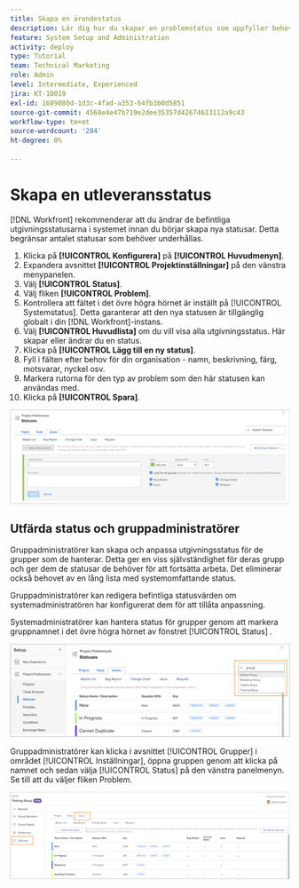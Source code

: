 ```yaml
---
title: Skapa en ärendestatus
description: Lär dig hur du skapar en problemstatus som uppfyller behoven i din organisations arbetsflöden.
feature: System Setup and Administration
activity: deploy
type: Tutorial
team: Technical Marketing
role: Admin
level: Intermediate, Experienced
jira: KT-10019
exl-id: 1689080d-1d3c-4fad-a353-64fb3b0d5851
source-git-commit: 4568e4e47b719e2dee35357d42674613112a9c43
workflow-type: tm+mt
source-wordcount: '284'
ht-degree: 0%

---
```


# Skapa en utleveransstatus

[!DNL Workfront] rekommenderar att du ändrar de befintliga utgivningsstatusarna i systemet innan du börjar skapa nya statusar. Detta begränsar antalet statusar som behöver underhållas.

1. Klicka på **[!UICONTROL Konfigurera]** på **[!UICONTROL Huvudmenyn]**.
1. Expandera avsnittet **[!UICONTROL Projektinställningar]** på den vänstra menypanelen.
1. Välj **[!UICONTROL Status]**.
1. Välj fliken **[!UICONTROL Problem]**.
1. Kontrollera att fältet i det övre högra hörnet är inställt på [!UICONTROL Systemstatus]. Detta garanterar att den nya statusen är tillgänglig globalt i din [!DNL Workfront]-instans.
1. Välj **[!UICONTROL Huvudlista]** om du vill visa alla utgivningsstatus. Här skapar eller ändrar du en status.
1. Klicka på **[!UICONTROL Lägg till en ny status]**.
1. Fyll i fälten efter behov för din organisation - namn, beskrivning, färg, motsvarar, nyckel osv.
1. Markera rutorna för den typ av problem som den här statusen kan användas med.
1. Klicka på **[!UICONTROL Spara]**.

![Nytt statusfönster på sidan [!UICONTROL Status] &#x200B;](assets/admin-fund-create-issue-status.png)

## Utfärda status och gruppadministratörer

Gruppadministratörer kan skapa och anpassa utgivningsstatus för de grupper som de hanterar. Detta ger en viss självständighet för deras grupp och ger dem de statusar de behöver för att fortsätta arbeta. Det eliminerar också behovet av en lång lista med systemomfattande status.

Gruppadministratörer kan redigera befintliga statusvärden om systemadministratören har konfigurerat dem för att tillåta anpassning.

Systemadministratörer kan hantera status för grupper genom att markera gruppnamnet i det övre högra hörnet av fönstret [!UICONTROL Status] .

![Menyn Grupplista på sidan [!UICONTROL Status] &#x200B;](assets/admin-fund-change-group-master-list.png)

Gruppadministratörer kan klicka i avsnittet [!UICONTROL Grupper] i området [!UICONTROL Inställningar], öppna gruppen genom att klicka på namnet och sedan välja [!UICONTROL Status] på den vänstra panelmenyn. Se till att du väljer fliken Problem.

![[!UICONTROL Status] avsnitt av [!UICONTROL Grupp] sida](assets/admin-fund-group-issue-statuses.png)

<!--
For detailed information on how managing statuses can be done by group administrators, see these articles:
Create and customize group statuses
Group administrators
-->

<!--
learn more URLs
Issue statuses
Create and customize system-wide statuses
-->
